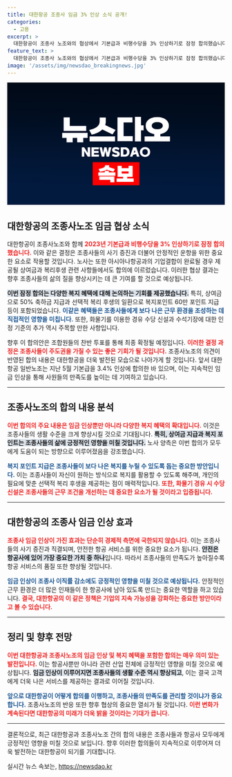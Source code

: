 ```yaml
---
title: 대한항공 조종사 임금 3% 인상 소식 공개!
categories:
  - 고용
excerpt: >
  대한항공이 조종사 노조와의 협상에서 기본급과 비행수당을 3% 인상하기로 잠정 합의했습니다. 흥미로운 혜택들도 포함된 이번 계약이 조합원 투표를 거쳐 최종 확정될 예정입니다! 클릭 후 더 자세한 내용을 확인하세요!
feature_text: >
  대한항공이 조종사 노조와의 협상에서 기본급과 비행수당을 3% 인상하기로 잠정 합의했습니다. 흥미로운 혜택들도 포함된 이번 계약이 조합원 투표를 거쳐 최종 확정될 예정입니다! 클릭 후 더 자세한 내용을 확인하세요!
image: '/assets/img/newsdao_breakingnews.jpg'
---
```


<p><img src="/assets/img/newsdao_breakingnews.jpg" alt="ranknews 속보" /></p>

<h2 data-ke-size="size26">대한항공의 조종사노조 임금 협상 소식</h2>

<p data-ke-size="size16">대한항공이 조종사노조와 함께 <b><span style="color: #ee2323;">2023년 기본급과 비행수당을 3% 인상하기로 잠정 합의했습니다.</span></b> 이와 같은 결정은 조종사들의 사기 증진과 더불어 안정적인 운항을 위한 중요한 요소로 작용할 것입니다. 노사는 또한 아시아나항공과의 기업결합이 완료될 경우 제공될 상여금과 복리후생 관련 사항들에서도 합의에 이르렀습니다. 이러한 협상 결과는 향후 조종사들의 삶의 질을 향상시키는 데 큰 기여를 할 것으로 예상됩니다.</p>

<p data-ke-size="size16"><b><span style="background-color: #21538527;">이번 잠정 합의는 다양한 복지 혜택에 대해 논의하는 기회를 제공했습니다.</span></b> 특히, 상여금으로 50% 축하금 지급과 선택적 복리 후생의 일환으로 복지포인트 60만 포인트 지급 등이 포함되었습니다. <b><span style="color: #1a5490;">이같은 혜택들은 조종사들에게 보다 나은 근무 환경을 조성하는 데 직접적인 영향을 미칩니다.</span></b> 또한, 화물기를 이용한 경유 수당 신설과 수석기장에 대한 인정 기준의 추가 역시 주목할 만한 사항입니다.</p>

<p data-ke-size="size16">향후 이 합의안은 조합원들의 찬반 투표를 통해 최종 확정될 예정입니다. <b><span style="color: #ee2323;">이러한 결정 과정은 조종사들이 주도권을 가질 수 있는 좋은 기회가 될 것입니다.</span></b> 조종사노조의 의견이 반영된 합의 내용은 대한항공을 더욱 발전된 모습으로 나아가게 할 것입니다. 앞서 대한항공 일반노조는 지난 5월 기본급을 3.4% 인상에 합의한 바 있으며, 이는 지속적인 임금 인상을 통해 사원들의 만족도를 높이는 데 기여하고 있습니다.</p>

<hr />

<h2 data-ke-size="size26">조종사노조의 합의 내용 분석</h2>

<p data-ke-size="size16"><b><span style="color: #ee2323;">이번 합의의 주요 내용은 임금 인상뿐만 아니라 다양한 복지 혜택의 확대입니다.</span></b> 이것은 조종사들의 생활 수준을 크게 향상시킬 것으로 기대됩니다. <b><span style="background-color: #21538527;">특히, 상여금 지급과 복지 포인트는 조종사들의 삶에 긍정적인 영향을 미칠 것입니다.</span></b> 노사 양측은 이번 합의가 모두에게 도움이 되는 방향으로 이루어졌음을 강조했습니다.</p>

<p data-ke-size="size16"><b><span style="color: #1a5490;">복지 포인트 지급은 조종사들이 보다 나은 복지를 누릴 수 있도록 돕는 중요한 방안입니다.</span></b> 이는 조종사들이 자신이 원하는 방식으로 복지를 활용할 수 있도록 해주며, 개인의 필요에 맞춘 선택적 복리 후생을 제공하는 점이 매력적입니다. <b><span style="color: #ee2323;">또한, 화물기 경유 시 수당 신설은 조종사들의 근무 조건을 개선하는 데 중요한 요소가 될 것이라고 입증됩니다.</span></b></p>

<hr />

<h2 data-ke-size="size26">대한항공의 조종사 임금 인상 효과</h2>

<p data-ke-size="size16"><b><span style="color: #ee2323;">조종사 임금 인상이 가진 효과는 단순히 경제적 측면에 국한되지 않습니다.</span></b> 이는 조종사들의 사기 증진과 직결되며, 안전한 항공 서비스를 위한 중요한 요소가 됩니다. <b><span style="background-color: #21538527;">안전은 항공사에 있어 가장 중요한 가치 중 하나</span></b>입니다. 따라서 조종사들의 만족도가 높아질수록 항공 서비스의 품질 또한 향상될 것입니다.</p>

<p data-ke-size="size16"><b><span style="color: #1a5490;">임금 인상이 조종사 이직률 감소에도 긍정적인 영향을 미칠 것으로 예상됩니다.</span></b> 안정적인 근무 환경은 더 많은 인재들이 한 항공사에 남아 있도록 만드는 중요한 역할을 하고 있습니다. <b><span style="color: #ee2323;">결국, 대한항공의 이 같은 정책은 기업의 지속 가능성을 강화하는 중요한 방안이라고 볼 수 있습니다.</span></b></p>

<hr />

<h2 data-ke-size="size26">정리 및 향후 전망</h2>

<p data-ke-size="size16"><b><span style="color: #ee2323;">이번 대한항공과 조종사노조의 임금 인상 및 복지 혜택을 포함한 합의는 매우 의미 있는 발전입니다.</span></b> 이는 항공사뿐만 아니라 관련 산업 전체에 긍정적인 영향을 미칠 것으로 예상됩니다. <b><span style="background-color: #21538527;">임금 인상이 이루어지면 조종사들의 생활 수준 역시 향상되고</span></b>, 이는 결국 고객에게 더욱 나은 서비스를 제공하는 결과로 이어질 것입니다.</p>

<p data-ke-size="size16"><b><span style="color: #1a5490;">앞으로 대한항공이 어떻게 합의를 이행하고, 조종사들의 만족도를 관리할 것이냐가 중요합니다.</span></b> 조종사노조의 반응 또한 향후 협상의 중요한 열쇠가 될 것입니다. <b><span style="color: #ee2323;">이런 변화가 계속된다면 대한항공의 미래가 더욱 밝을 것이라는 기대가 큽니다.</span></b></p>

<hr />

<p data-ke-size="size16">결론적으로, 최근 대한항공과 조종사노조 간의 합의 내용은 조종사들과 항공사 모두에게 긍정적인 영향을 미칠 것으로 보입니다. 향후 이러한 합의들이 지속적으로 이루어져 더욱 발전하는 대한항공이 되기를 기대합니다.</p>
실시간 뉴스 속보는, <a href="https://newsdao.kr" rel="dofollow">https://newsdao.kr</a>


